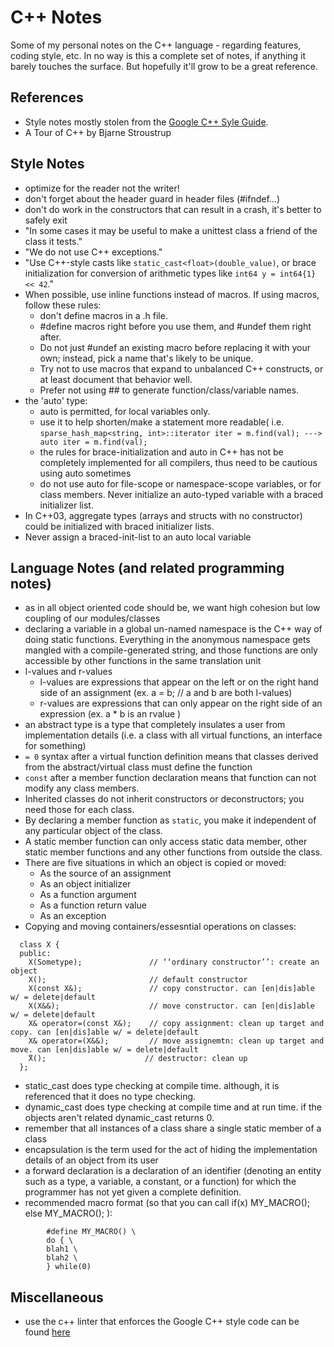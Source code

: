 # C++ Notes
Some of my personal notes on the C++ language - regarding features, coding style, etc. In no way is this a complete set of notes, if anything it barely touches the surface. But hopefully it'll grow to be a great reference.


## References
* Style notes mostly stolen from the [Google C++ Syle Guide](https://google.github.io/styleguide/cppguide.html). 
* A Tour of C++ by Bjarne Stroustrup


## Style Notes
* optimize for the reader not the writer!
* don't forget about the header guard in header files (#ifndef...)
* don't do work in the constructors that can result in a crash, it's better to safely exit
* "In some cases it may be useful to make a unittest class a friend of the class it tests."
* "We do not use C++ exceptions."
* "Use C++-style casts like ```static_cast<float>(double_value)```, or brace initialization for conversion of arithmetic types like ```int64 y = int64{1} << 42```."
* When possible, use inline functions instead of macros. If using macros, follow these rules:
   * don't define macros in a .h file.
   * #define macros right before you use them, and #undef them right after.
   * Do not just #undef an existing macro before replacing it with your own; instead, pick a name that's likely to be unique.
   * Try not to use macros that expand to unbalanced C++ constructs, or at least document that behavior well.
   * Prefer not using ## to generate function/class/variable names.
* the 'auto' type:
   * auto is permitted, for local variables only. 
   * use it to help shorten/make a statement more readable( i.e. ```sparse_hash_map<string, int>::iterator iter = m.find(val); ---> auto iter = m.find(val);```
   * the rules for brace-initialization and auto in C++ has not be completely implemented for all compilers, thus need to be cautious using auto sometimes
   * do not use auto for file-scope or namespace-scope variables, or for class members. Never initialize an auto-typed variable with a braced initializer list.
* In C++03, aggregate types (arrays and structs with no constructor) could be initialized with braced initializer lists.
* Never assign a braced-init-list to an auto local variable


## Language Notes (and related programming notes)
* as in all object oriented code should be, we want high cohesion but low coupling of our modules/classes
* declaring a variable in a global un-named namespace is the C++ way of doing static functions. Everything in the anonymous namespace gets mangled with a compile-generated string, and those functions are only accessible by other functions in the same translation unit
* l-values and r-values
  * l-values are expressions that appear on the left or on the right hand side of an assignment (ex. a = b; // a and b are both l-values)
  * r-values are expressions that can only appear on the right side of an expression (ex. a * b is an rvalue )
* an abstract type is a type that completely insulates a user from implementation details (i.e. a class with all virtual functions, an interface for something)
* ```= 0``` syntax after a virtual function definition means that classes derived from the abstract/virtual class must define the function
* ```const``` after a member function declaration means that function can not modify any class members.
* Inherited classes do not inherit constructors or deconstructors; you need those for each class.
* By declaring a member function as ```static```, you make it independent of any particular object of the class. 
* A static member function can only access static data member, other static member functions and any other functions from outside the class. 
* There are five situations in which an object is copied or moved:
    * As the source of an assignment
    * As an object initializer
    * As a function argument
    * As a function return value
    * As an exception
* Copying and moving containers/essesntial operations on classes:
```
  class X { 
  public:
    X(Sometype);               // ‘‘ordinary constructor’’: create an object
    X();                       // default constructor
    X(const X&);               // copy constructor. can [en|dis]able w/ = delete|default
    X(X&&);                    // move constructor. can [en|dis]able w/ = delete|default
    X& operator=(const X&);    // copy assignment: clean up target and copy. can [en|dis]able w/ = delete|default
    X& operator=(X&&);         // move assignemtn: clean up target and move. can [en|dis]able w/ = delete|default
    ̃X();                      // destructor: clean up
  };
```
* static_cast does type checking at compile time. although, it is referenced that it does no type checking.
* dynamic_cast does type checking at compile time and at run time. if the objects aren't related dynamic_cast returns 0.
* remember that all instances of a class share a single static member of a class
* encapsulation is the term used for the act of hiding the implementation details of an object from its user
* a forward declaration is a declaration of an identifier (denoting an entity such as a type, a variable, a constant, or a function) for which the programmer has not yet given a complete definition.
* recommended macro format (so that you can call if(x) MY_MACRO(); else MY_MACRO(); ):
```
        #define MY_MACRO() \
        do { \
        blah1 \
        blah2 \
        } while(0)
```

## Miscellaneous
* use the c++ linter that enforces the Google C++ style code can be found [here](https://raw.githubusercontent.com/google/styleguide/gh-pages/cpplint/cpplint.py)
